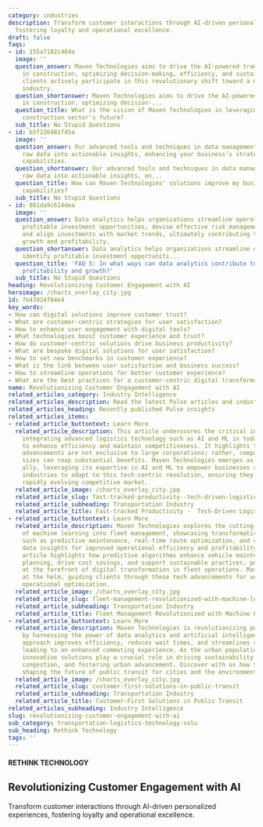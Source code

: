 ```yaml
---
category: industries
description: Transform customer interactions through AI-driven personalized experiences,
  fostering loyalty and operational excellence.
draft: false
faqs:
- id: 155a7182c404a
  image: ''
  question_answer: Maven Technologies aims to drive the AI-powered transformation
    in construction, optimizing decision-making, efficiency, and sustainability, ensuring
    clients actively participate in this revolutionary shift toward a more intelligent
    industry.
  question_shortanswer: Maven Technologies aims to drive the AI-powered transformation
    in construction, optimizing decision-...
  question_title: What is the vision of Maven Technologies in leveraging AI for the
    construction sector's future?
  sub_title: No Stupid Questions
- id: b5f226481f45a
  image: ''
  question_answer: Our advanced tools and techniques in data management transform
    raw data into actionable insights, enhancing your business’s strategic decision-making
    capabilities.
  question_shortanswer: Our advanced tools and techniques in data management transform
    raw data into actionable insights, en...
  question_title: How can Maven Technologies' solutions improve my business's decision-making
    capabilities?
  sub_title: No Stupid Questions
- id: 001da9c614dea
  image: ''
  question_answer: Data analytics helps organizations streamline operations, identify
    profitable investment opportunities, devise effective risk management strategies,
    and align investments with market trends, ultimately contributing to sustainable
    growth and profitability.
  question_shortanswer: Data analytics helps organizations streamline operations,
    identify profitable investment opportuniti...
  question_title: 'FAQ 5: In what ways can data analytics contribute to an organization''s
    profitability and growth?'
  sub_title: No Stupid Questions
heading: Revolutionizing Customer Engagement with AI
heroimage: /charts_overlay_city.jpg
id: 7e43924f04e4
key_words:
- How can digital solutions improve customer trust?
- What are customer-centric strategies for user satisfaction?
- How to enhance user engagement with digital tools?
- What technologies boost customer experience and trust?
- How do customer-centric solutions drive business productivity?
- What are bespoke digital solutions for user satisfaction?
- How to set new benchmarks in customer experience?
- What is the link between user satisfaction and business success?
- How to streamline operations for better customer experience?
- What are the best practices for a customer-centric digital transformation?
name: Revolutionizing Customer Engagement with AI
related_articles_category: Industry Intelligence
related_articles_description: Read the latest Pulse articles and industry insights.
related_articles_heading: Recently published Pulse insights
related_articles_items:
- related_article_buttontext: Learn More
  related_article_description: This article underscores the critical importance of
    integrating advanced logistics technology such as AI and ML in today's businesses
    to enhance efficiency and maintain competitiveness. It highlights that these technological
    advancements are not exclusive to large corporations; rather, companies of all
    sizes can reap substantial benefits. Maven Technologies emerges as the strategic
    ally, leveraging its expertise in AI and ML to empower businesses across various
    industries to adapt to this tech-centric revolution, ensuring they thrive in the
    rapidly evolving competitive market.
  related_article_image: /charts_overlay_city.jpg
  related_article_slug: fast-tracked-productivity--tech-driven-logistics-transformation
  related_article_subheading: Transportation Industry
  related_article_title: Fast-tracked Productivity -  Tech-Driven Logistics Transformation
- related_article_buttontext: Learn More
  related_article_description: Maven Technologies explores the cutting-edge integration
    of machine learning into fleet management, showcasing transformative benefits
    such as predictive maintenance, real-time route optimization, and comprehensive
    data insights for improved operational efficiency and profitability. This in-depth
    article highlights how predictive algorithms enhance vehicle maintenance and route
    planning, drive cost savings, and support sustainable practices, positioning businesses
    at the forefront of digital transformation in fleet operations. Maven remains
    at the helm, guiding clients through these tech advancements for unparalleled
    operational optimization.
  related_article_image: /charts_overlay_city.jpg
  related_article_slug: fleet-management-revolutionized-with-machine-learning
  related_article_subheading: Transportation Industry
  related_article_title: Fleet Management Revolutionized with Machine Learning
- related_article_buttontext: Learn More
  related_article_description: Maven Technologies is revolutionizing public transportation
    by harnessing the power of data analytics and artificial intelligence. Our forward-thinking
    approach improves efficiency, reduces wait times, and streamlines route planning,
    leading to an enhanced commuting experience. As the urban population grows, Maven's
    innovative solutions play a crucial role in driving sustainability, easing traffic
    congestion, and fostering urban advancement. Discover with us how technology is
    shaping the future of public transit for cities and the environment.
  related_article_image: /charts_overlay_city.jpg
  related_article_slug: customer-first-solutions-in-public-transit
  related_article_subheading: Transportation Industry
  related_article_title: Customer-First Solutions in Public Transit
related_articles_subheading: Industry Intelligence
slug: revolutionizing-customer-engagement-with-ai
sub_category: transportation-logistics-technology-solu
sub_heading: Rethink Technology
tags: ''
---
```


#### RETHINK TECHNOLOGY
## Revolutionizing Customer Engagement with AI
Transform customer interactions through AI-driven personalized experiences, fostering loyalty and operational excellence.